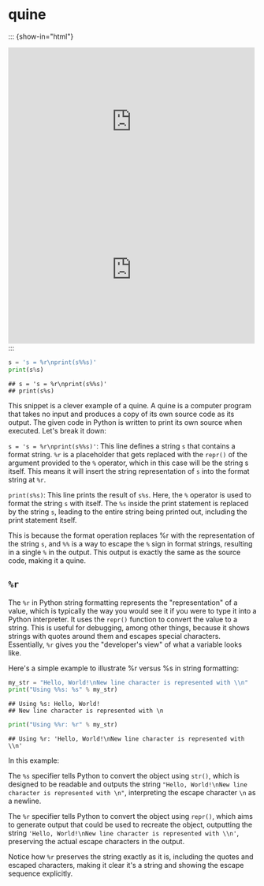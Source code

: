 # quine

::: {show-in="html"}
<iframe width=500 height=300 frameborder="0" allowfullscreen src="https://www.youtube.com/embed/vdZr-O3nTPY"></iframe>

<iframe width=500 height=300 frameborder="0" allowfullscreen src="https://player.bilibili.com/player.html?bvid=BV1Wu4m1u7SF&autoplay=0"></iframe>
:::


```python
s = 's = %r\nprint(s%%s)'
print(s%s)
```

```
## s = 's = %r\nprint(s%%s)'
## print(s%s)
```

This snippet is a clever example of a quine. A quine is a computer program that takes no input and produces a copy of its own source code as its output. The given code in Python is written to print its own source when executed. Let's break it down:

`s = 's = %r\nprint(s%%s)'`: This line defines a string `s` that contains a format string. `%r` is a placeholder that gets replaced with the `repr()` of the argument provided to the `%` operator, which in this case will be the string s itself. This means it will insert the string representation of `s` into the format string at `%r`.

`print(s%s)`: This line prints the result of `s%s`. Here, the `%` operator is used to format the string `s` with itself. The `%s` inside the print statement is replaced by the string `s`, leading to the entire string being printed out, including the print statement itself.

This is because the format operation replaces %r with the representation of the string `s`, and `%%` is a way to escape the `%` sign in format strings, resulting in a single `%` in the output. This output is exactly the same as the source code, making it a quine.

## `%r`

The `%r` in Python string formatting represents the "representation" of a value, which is typically the way you would see it if you were to type it into a Python interpreter. It uses the `repr()` function to convert the value to a string. This is useful for debugging, among other things, because it shows strings with quotes around them and escapes special characters. Essentially, `%r` gives you the "developer's view" of what a variable looks like.

Here's a simple example to illustrate %r versus %s in string formatting:


```python
my_str = "Hello, World!\nNew line character is represented with \\n"
print("Using %%s: %s" % my_str)
```

```
## Using %s: Hello, World!
## New line character is represented with \n
```

```python
print("Using %%r: %r" % my_str)
```

```
## Using %r: 'Hello, World!\nNew line character is represented with \\n'
```

In this example:

The `%s` specifier tells Python to convert the object using `str()`, which is designed to be readable and outputs the string `"Hello, World!\nNew line character is represented with \n"`, interpreting the escape character `\n` as a newline.

The `%r` specifier tells Python to convert the object using `repr()`, which aims to generate output that could be used to recreate the object, outputting the string `'Hello, World!\nNew line character is represented with \\n'`, preserving the actual escape characters in the output.

Notice how `%r` preserves the string exactly as it is, including the quotes and escaped characters, making it clear it's a string and showing the escape sequence explicitly.
